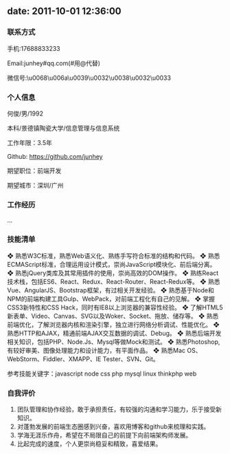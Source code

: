 date: 2011-10-01 12:36:00
---

### 联系方式

手机:&#49;&#55;&#54;&#56;&#56;&#56;&#51;&#51;&#50;&#51;&#51;

Email:junhey#qq.com(#用@代替)

微信号:\u0068\u006a\u0039\u0032\u0038\u0032\u0033

### 个人信息

何俊/男/1992

本科/景德镇陶瓷大学/信息管理与信息系统

工作年限：3.5年

Github: https://github.com/junhey

期望职位：前端开发

期望城市：深圳/广州

### 工作经历

...

### 技能清单

❖ 熟悉W3C标准，熟悉Web语义化、熟练手写符合标准的结构和代码。
❖ 熟悉ECMAScript标准，合理运用设计模式，崇尚JavaScript模块化、前后端分离。
❖ 熟悉jQuery类库及其常用插件的使用，崇尚高效的DOM操作。
❖ 熟练React技术栈，包括ES6、React、Redux、React-Router、React-Redux等。
❖ 熟悉Vue、AngularJS、Bootstrap框架，有过相关开发经验。
❖ 熟悉基于Node和NPM的前端构建工具Gulp、WebPack，对前端工程化有自己的见解。
❖ 掌握CSS3新特性和CSS Hack，同时有IE8以上浏览器的兼容性经验。
❖ 了解HTML5新表单、Video、Canvas、SVG以及Woker、Socket、拖放、储存等。
❖ 熟悉前端优化，了解浏览器内核和渲染引擎，独立进行网络分析调试、性能优化。
❖ 熟悉HTTP和AJAX，精通前端AJAX交互数据的调试、Debug。
❖ 熟悉后端开发相关知识，包括PHP、Node.Js、Mysql等做Mock和测试。
❖ 熟悉Photoshop,有较好审美、图像处理能力和设计能力，有平面作品。
❖ 熟悉Mac OS、WebStorm、Fiddler、XMAPP、IE Tester、SVN、Git。

参考技能关键字：javascript node css php mysql linux thinkphp web

### 自我评价

1. 团队管理和协作经验，敢于承担责任，有较强的沟通和学习能力，乐于接受新知识。
2. 对蓬勃发展的前端生态圈感到兴奋，喜欢用博客和github来梳理和实践。 
3. 学海无涯乐作舟，希望在不局限自己的前提下向前端架构师发展。 
4. 比起完成的速度，个人更崇尚稳妥和精致，喜爱结果。